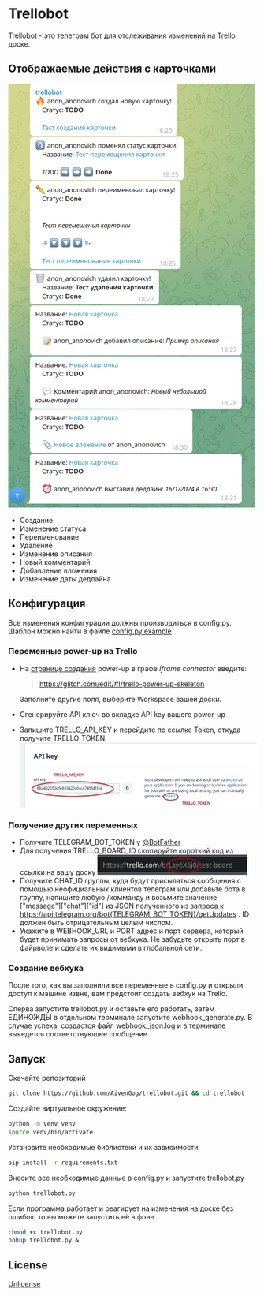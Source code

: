 # Trellobot

Trellobot - это телеграм бот для отслеживания изменений на Trello доске.

## Отображаемые действия с карточками
![functions_ru](images/functions_ru.png)
- Создание
- Изменение статуса
- Переименование
- Удаление
- Изменение описания
- Новый комментарий
- Добавление вложения
- Изменение даты дедлайна

## Конфигурация
Все изменения конфигурации должны производиться в config.py.
Шаблон можно найти в файле [config.py.example](https://github.com/AivenGog/trellobot/blob/master/config.py.example "config.py.example")
### Переменные power-up на Trello
- На [странице создания](https://trello.com/power-ups/admin/new) power-up в графе *Iframe connector* введите:
    > https://glitch.com/edit/#!/trello-power-up-skeleton

    Заполните другие поля, выберите Workspace вашей доски.

- Сгенерируйте API ключ во вкладке API key вашего power-up

- Запишите TRELLO_API_KEY и перейдите по ссылке Token, откуда получите TRELLO_TOKEN.
    ![изображение](images/api_and_token.png)

### Получение других переменных

- Получите TELEGRAM_BOT_TOKEN у [@BotFather](t.me/BotFather)
- Для получения TRELLO_BOARD_ID скопируйте короткий код из ссылки на вашу доску
    ![изображение](images/board_id.png)
- Получите СHAT_ID группы, куда будут присылаться сообщения с помощью неофициальных клиентов телеграм или добавьте бота в группу, напишите любую /комманду и возьмите значение ["message"]["chat"]["id"] из JSON полученного из запроса к https://api.telegram.org/bot{TELEGRAM_BOT_TOKEN}/getUpdates . ID должен быть отрицательным целым числом.
- Укажите в WEBHOOK_URL и PORT адрес и порт сервера, который будет принимать запросы от вебхука. Не забудьте открыть порт в файрволе и сделать их видимыми в глобальной сети.

### Создание вебхука
После того, как вы заполнили все переменные в config.py и открыли доступ к машине извне, вам предстоит создать вебхук на Trello.

Сперва запустите trellobot.py и оставьте его работать, затем ЕДИНОЖДЫ в отдельном терминале запустите webhook_generate.py. В случае успеха, создастся файл webhook_json.log и в терминале выведется соответствующее сообщение.

## Запуск
Скачайте репозиторий
```bash
git clone https://github.com/AivenGog/trellobot.git && cd trellobot
```

Создайте виртуальное окружение:
```bash
python -m venv venv
source venv/bin/activate 
```

Установите необходимые библиотеки и их зависимости

```bash
pip install -r requirements.txt
```

Внесите все необходимые данные в config.py и запустите trellobot.py

```bash
python trellobot.py
```
Если программа работает и реагирует на изменения на доске без ошибок, то вы можете запустить её в фоне.

```bash
chmod +x trellobot.py
nohup trellobot.py &
```
## License

[Unlicense](https://choosealicense.com/licenses/unlicense/#/)
